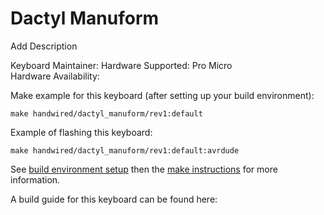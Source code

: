 Dactyl Manuform
=======
Add Description <FIXME>

Keyboard Maintainer: <FIXME>
Hardware Supported: Pro Micro  
Hardware Availability: <FIXME>

Make example for this keyboard (after setting up your build environment):

    make handwired/dactyl_manuform/rev1:default

Example of flashing this keyboard:

    make handwired/dactyl_manuform/rev1:default:avrdude

See [build environment setup](https://docs.qmk.fm/build_environment_setup.html) then the [make instructions](https://docs.qmk.fm/make_instructions.html) for more information.

A build guide for this keyboard can be found here: <FIXME>
